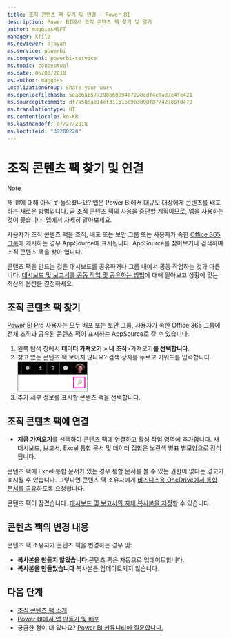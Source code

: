 ```yaml
---
title: 조직 콘텐츠 팩 찾기 및 연결 - Power BI
description: Power BI에서 조직 콘텐츠 팩 찾기 및 열기
author: maggiesMSFT
manager: kfile
ms.reviewer: ajayan
ms.service: powerbi
ms.component: powerbi-service
ms.topic: conceptual
ms.date: 06/08/2018
ms.author: maggies
LocalizationGroup: Share your work
ms.openlocfilehash: 5ea86ab577298b6099487228cdf4c8a87e4fe421
ms.sourcegitcommit: df7a58dae14ef311516c9b3098f87742786f0479
ms.translationtype: HT
ms.contentlocale: ko-KR
ms.lasthandoff: 07/27/2018
ms.locfileid: "39280228"
---
```

# <a name="find-and-connect-to-an-organizational-content-pack"></a>조직 콘텐츠 팩 찾기 및 연결
> [!NOTE]
> 새 *앱*에 대해 아직 못 들으셨나요? 앱은 Power BI에서 대규모 대상에게 콘텐츠를 배포하는 새로운 방법입니다. 곧 조직 콘텐츠 팩의 사용을 중단할 계획이므로, 앱을 사용하는 것이 좋습니다. [앱](service-install-use-apps.md)에서 자세히 알아보세요.
> 
> 

사용자가 조직 콘텐츠 팩을 조직, 배포 또는 보안 그룹 또는 사용자가 속한 [Office 365 그룹](https://support.office.com/article/Create-a-group-in-Office-365-7124dc4c-1de9-40d4-b096-e8add19209e9)에 게시하는 경우 AppSource에 표시됩니다.  AppSource를 찾아보거나 검색하여 조직 콘텐츠 팩을 찾아 엽니다.

콘텐츠 팩을 만드는 것은 대시보드를 공유하거나 그룹 내에서 공동 작업하는 것과 다릅니다. [대시보드 및 보고서를 공동 작업 및 공유하는 방법](service-how-to-collaborate-distribute-dashboards-reports.md)에 대해 알아보고 상황에 맞는 최상의 옵션을 결정하세요.

## <a name="find-an-organizational-content-pack"></a>조직 콘텐츠 팩 찾기
[Power BI Pro](https://powerbi.microsoft.com/pricing) 사용자는 모두 배포 또는 보안 그룹, 사용자가 속한 Office 365 그룹에 전체 조직과 공유된 콘텐츠 팩이 표시하는 AppSource로 갈 수 있습니다.  

1. 왼쪽 탐색 창에서 **데이터 가져오기 \> 내 조직**\>가져오기**를 선택합니다**.
2. 찾고 있는 콘텐츠 팩 보이지 않나요? 검색 상자를 누르고 키워드를 입력합니다.  
    ![](media/service-organizational-content-pack-find-and-open/cp_searchbox.png)
3. 추가 세부 정보를 표시할 콘텐츠 팩을 선택합니다.

## <a name="connect-to-an-organizational-content-pack"></a>조직 콘텐츠 팩에 연결
* **지금 가져오기**를 선택하여 콘텐츠 팩에 연결하고 활성 작업 영역에 추가합니다. 새 대시보드, 보고서, Excel 통합 문서 및 데이터 집합은 노란색 별표 별모양으로 장식됩니다.

콘텐츠 팩에 Excel 통합 문서가 있는 경우 통합 문서를 볼 수 있는 권한이 없다는 경고가 표시될 수 있습니다. 그렇다면 콘텐츠 팩 소유자에게 [비즈니스용 OneDrive에서 통합 문서를 공유](https://support.office.com/en-us/article/Share-documents-or-folders-in-Office-365-1fe37332-0f9a-4719-970e-d2578da4941c)하도록 요청합니다. 

콘텐츠 팩이 잠겼습니다. [대시보드 및 보고서의 자체 복사본을 저장](service-organizational-content-pack-copy-refresh-access.md)할 수 있습니다. 

## <a name="changes-to-the-content-pack"></a>콘텐츠 팩의 변경 내용
콘텐츠 팩 소유자가 콘텐츠 팩을 변경하는 경우 및: 

* **복사본을 만들지 않았습니다** 콘텐츠 팩은 자동으로 업데이트합니다.
* **복사본을 만들었습니다** 복사본은 업데이트되지 않습니다. 

## <a name="next-steps"></a>다음 단계
* [조직 콘텐츠 팩 소개](service-organizational-content-pack-introduction.md)  
* [Power BI에서 앱 만들기 및 배포](service-create-distribute-apps.md)
* 궁금한 점이 더 있나요? [Power BI 커뮤니티에 질문합니다.](http://community.powerbi.com/)

